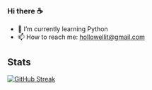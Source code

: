 ### Hi there ☕

- 🌱 I’m currently learning Python
- 📫 How to reach me: hollowellit@gmail.com

## Stats 
[![GitHub Streak](https://github-readme-streak-stats.herokuapp.com/?user=himeuru&theme=dark&background=100B27)](https://git.io/streak-stats)
